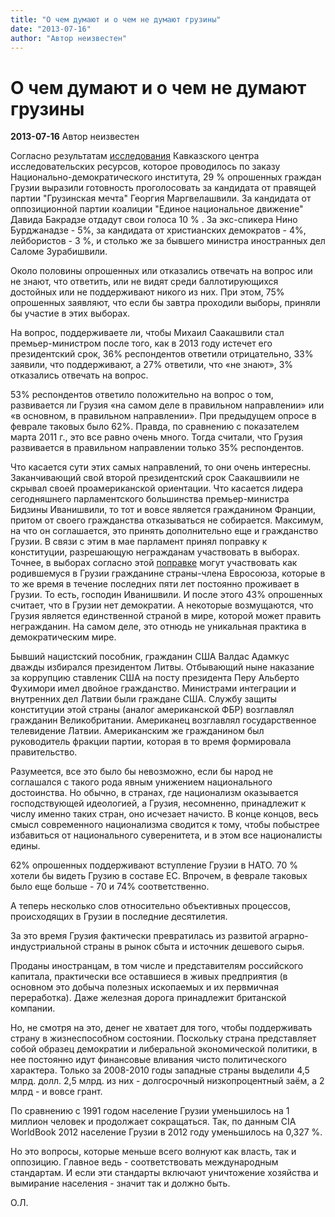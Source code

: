 ```yaml
---
title: "О чем думают и о чем не думают грузины"
date: "2013-07-16"
author: "Автор неизвестен"
---
```


# О чем думают и о чем не думают грузины

**2013-07-16** Автор неизвестен

Согласно результатам [исследования](http://www.civil.ge/rus/article.php?id=23628) Кавказского центра исследовательских ресурсов, которое проводилось по заказу Национально-демократического института, 29 % опрошенных граждан Грузии выразили готовность проголосовать за кандидата от правящей партии "Грузинская мечта" Георгия Маргвелашвили. За кандидата от оппозиционной партии коалиции "Единое национальное движение" Давида Бакрадзе отдадут свои голоса 10 % . За экс-спикера Нино Бурджанадзе - 5%, за кандидата от христианских демократов - 4%, лейбористов - 3 %, и столько же за бывшего министра иностранных дел Саломе Зурабишвили.

Около половины опрошенных или отказались отвечать на вопрос или не знают, что ответить, или не видят среди баллотирующихся достойных или не поддерживают никого из них. При этом, 75% опрошенных заявляют, что если бы завтра проходили выборы, приняли бы участие в этих выборах.

На вопрос, поддерживаете ли, чтобы Михаил Саакашвили стал премьер-министром после того, как в 2013 году истечет его президентский срок, 36% респондентов ответили отрицательно, 33% заявили, что поддерживают, а 27% ответили, что «не знают», 3% отказались отвечать на вопрос.

53% респондентов ответило положительно на вопрос о том, развивается ли Грузия «на самом деле в правильном направлении» или «в основном, в правильном направлении». При предыдущем опросе в феврале таковых было 62%. Правда, по сравнению с показателем марта 2011 г., это все равно очень много. Тогда считали, что Грузия развивается в правильном направлении только 35% респондентов.

Что касается сути этих самых направлений, то они очень интересны. Заканчивающий свой второй президентский срок Саакашвиили не скрывал своей проамериканской ориентации. Что касается лидера сегодняшнего парламентского большинства премьер-министра Бидзины Иванишвили, то тот и вовсе является гражданином Франции, притом от своего гражданства отказываться не собирается. Максимум, на что он соглашается, это принять дополнительно еще и гражданство Грузии. В связи с этим в мае парламент принял поправку к конституции, разрешающую негражданам участвовать в выборах. Точнее, в выборах согласно этой [поправке](http://www.civil.ge/rus/article.php?id=23457) могут участвовать как родившемуся в Грузии гражданине страны-члена Евросоюза, которые в то же время в течение последних пяти лет постоянно проживает в Грузии. То есть, господин Иванишвили. И после этого 43% опрошенных считает, что в Грузии нет демократии. А некоторые возмущаются, что Грузия является единственной страной в мире, которой может править негражданин. На самом деле, это отнюдь не уникальная практика в демократическим мире.

Бывший нацистский пособник, гражданин США Валдас Адамкус дважды избирался президентом Литвы. Отбывающий ныне наказание за коррупцию ставленик США на посту президента Перу Альберто Фухимори имел двойное гражданство. Министрами интеграции и внутренних дел Латвии были граждане США. Службу защиты конституции этой страны (аналог американской ФБР) возглавлял гражданин Великобритании. Американец возглавлял государственное телевидение Латвии. Американским же гражданином был руководитель фракции партии, которая в то время формировала правительство.

Разумеется, все это было бы невозможно, если бы народ не соглашался с такого рода явным унижением национального достоинства. Но обычно, в странах, где национализм оказывается господствующей идеологией, а Грузия, несомненно, принадлежит к числу именно таких стран, оно исчезает начисто. В конце концов, весь смысл современного национализма сводится к тому, чтобы побыстрее избавиться от национального суверенитета, и в этом все националисты едины.

62% опрошенных поддерживают вступление Грузии в НАТО. 70 % хотели бы видеть Грузию в составе ЕС. Впрочем, в феврале таковых было еще больше - 70 и 74% соответственно.

А теперь несколько слов относительно объективных процессов, происходящих в Грузии в последние десятилетия.

За это время Грузия фактически превратилась из развитой аграрно-индустриальной страны в рынок сбыта и источник дешевого сырья.

Проданы иностранцам, в том числе и представителям российского капитала, практически все оставшиеся в живых предприятия (в основном это добыча полезных ископаемых и их первмичная переработка). Даже железная дорога принадлежит британской компании.

Но, не смотря на это, денег не хватает для того, чтобы поддерживать страну в жизнеспособном состоянии. Поскольку страна представляет собой образец демократии и либеральной экономической политики, в нее постоянно идут финансовые вливания чисто политического характера. Только за 2008-2010 годы западные страны выделили 4,5 млрд. долл. 2,5 млрд. из них - долгосрочный низкопроцентный заём, а 2 млрд - и вовсе грант.

По сравнению с 1991 годом население Грузии уменьшилось на 1 миллион человек и продолжает сокращаться. Так, по данным CIA WorldBook 2012 население Грузии в 2012 году уменьшилось на 0,327 %.

Но это вопросы, которые меньше всего волнуют как власть, так и оппозицию. Главное ведь - соответствовать международным стандартам. И если эти стандарты включают уничтожение хозяйства и вымирание населения - значит так и должно быть.

О.Л.